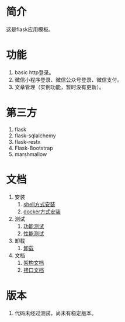 # 简介

这是flask应用模板。

# 功能

1. basic http登录。
2. 微信小程序登录、微信公众号登录、微信支付。
3. 文章管理（实例功能，暂时没有更新）。

# 第三方

1. flask
2. flask-sqlalchemy
3. flask-restx
4. Flask-Bootstrap
5. marshmallow

# 文档

1. 安装
    1. [shell方式安装](./docs/1.shell方式安装.md)
    2. [docker方式安装](./docs/2.docker方式安装.md)
2. 测试
    1. [功能测试](./docs/3.功能测试.md)
    2. [性能测试](./docs/4.性能测试.md)
3. 卸载
    1. [卸载](./docs/5.卸载.md)
4. 文档
    1. [架构文档](./docs/6.架构文档.md)
    2. [接口文档](./docs/7.接口文档.md)

# 版本

1. 代码未经过测试，尚未有稳定版本。
